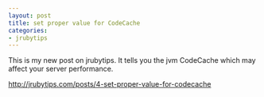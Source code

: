 ```yaml
---
layout: post
title: set proper value for CodeCache
categories:
- jrubytips
---
```

This is my new post on jrubytips. It tells you the jvm CodeCache which
may affect your server performance.

<http://jrubytips.com/posts/4-set-proper-value-for-codecache>
